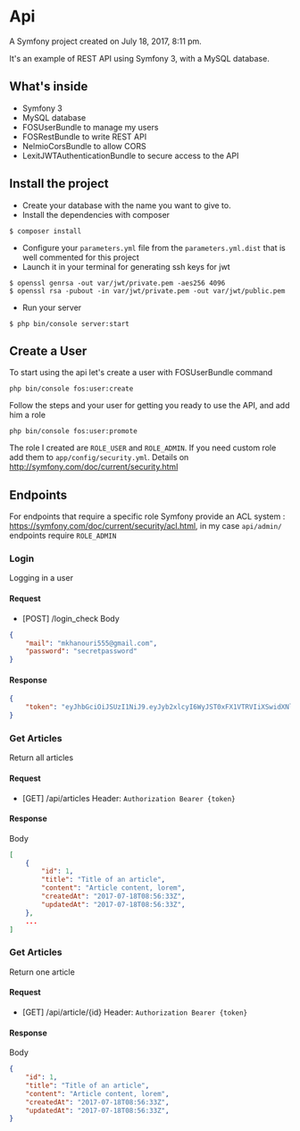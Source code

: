 Api
===

A Symfony project created on July 18, 2017, 8:11 pm.

It's an example of REST API using Symfony 3, with a MySQL database.

## What's inside
- Symfony 3
- MySQL database
- FOSUserBundle to manage my users
- FOSRestBundle to write REST API
- NelmioCorsBundle to allow CORS
- LexitJWTAuthenticationBundle to secure access to the API

## Install the project

- Create your database with the name you want to give to.
- Install the dependencies with composer
```
$ composer install
```
- Configure your `parameters.yml` file from the `parameters.yml.dist` that is well commented for this project
- Launch it in your terminal for generating ssh keys for jwt
```
$ openssl genrsa -out var/jwt/private.pem -aes256 4096
$ openssl rsa -pubout -in var/jwt/private.pem -out var/jwt/public.pem
```
- Run your server 
```
$ php bin/console server:start 
```

## Create a User
To start using the api let's create a user with FOSUserBundle command
```
php bin/console fos:user:create
```
Follow the steps and your user for getting you ready to use the API, and add him a role

```
php bin/console fos:user:promote
```
The role I created are `ROLE_USER` and `ROLE_ADMIN`. If you need custom role add them to `app/config/security.yml`. Details on http://symfony.com/doc/current/security.html

## Endpoints
For endpoints that require a specific role Symfony provide an ACL system : https://symfony.com/doc/current/security/acl.html, in my case `api/admin/` endpoints require `ROLE_ADMIN`
### Login
Logging in a user
#### Request
- [POST] /login_check
Body
```json
{
    "mail": "mkhanouri555@gmail.com", 
    "password": "secretpassword"
}
```
#### Response
```json
{
    "token": "eyJhbGciOiJSUzI1NiJ9.eyJyb2xlcyI6WyJST0xFX1VTRVIiXSwidXNlcm5hbWUiOiJzaW1wbGV1c2VyIiwiaWF0IjoxNTAwNTUxMzI4LCJleHAiOjE1MDA1NTQ5Mjh9.dmdCzfYvTBtW87qzBri2XpqRSGx1Hs7NTZ7Ou0YYN0Kd5Bcl3K6kJFD6MN1F1eSD6aMLoAYhOuQRttAEz16FcM4xu3-U5jmB8tOhRFmR6occm89HXQcmmhV3zytu2CfCosIAaB4D_8_PUIh83b1svzOyoynAQQCwNncG9Vh4MaW6i6ib_fkQ8tYL2qK9kUzG8gF37NvUDXkVzneHmhc8L_GCr86d0nKERpUShSL67cRFwGVxI7WlJ510OJKeuJx8l-ezItdV4OYX7FDK0BJz2HKYjxRzBc4LKGRotbumq-bUTeK0Aaligr4XiNxNtAoC3_SyuBB-8Pir_oPfV5O_cf0lqwmT_N-ThRFa4lAd1zUVDT18fWqBh5rdFaBzmE-uY_Idj3dBzZ0YnJCOGcgQlYqHgNoP07DJqxI5NGWnauz_p5r25p1GLdsb_6PAuFbA8cauvbG58OLXEH3VQ6kXY2x8KyUV_lNkwhB_IumJ6Sil0FRitInBJFitsedWdjW3r-SmUlP-yPJst-7HjtQoKYG3lKzo-5Y0VQ400U-rAbQefAtyTdsHek47hV-AwXjU9-9CWVNXqRh8luwvJQ840lp73QggUhXFF74Dyw-U-mDw3MfwIKYdj8_POxV1vaQvFhGTf86NvtjbhccvnO_Sf43Ar4YQWppEz5JwKxcwm0c"
}
```
### Get Articles
Return all articles
#### Request
- [GET] /api/articles
Header: 
`Authorization Bearer {token}`
#### Response
Body
```json
[
    {
        "id": 1,
        "title": "Title of an article",
        "content": "Article content, lorem",
        "createdAt": "2017-07-18T08:56:33Z",
        "updatedAt": "2017-07-18T08:56:33Z",
    },
    ...
]
```

### Get Articles
Return one article
#### Request
- [GET] /api/article/{id}
Header: 
`Authorization Bearer {token}`
#### Response
Body
```json
{
    "id": 1,
    "title": "Title of an article",
    "content": "Article content, lorem",
    "createdAt": "2017-07-18T08:56:33Z",
    "updatedAt": "2017-07-18T08:56:33Z",
}
```
